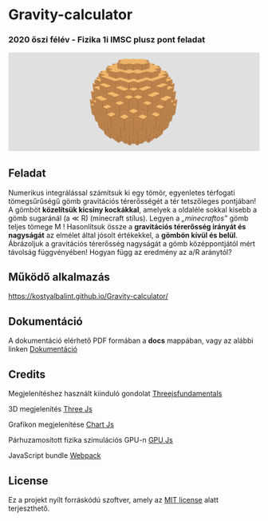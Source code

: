 # Gravity-calculator

### 2020 őszi félév - Fizika 1i IMSC plusz pont feladat

<p align="center">
  <img src="https://raw.githubusercontent.com/KostyalBalint/Gravity-calculator/main/img/banner.png?raw=true" alt="Banner sphere image"/>
</p>

## Feladat

Numerikus integrálással számítsuk ki egy tömör, egyenletes térfogati tömegsűrűségű gömb gravitációs térerősségét a tér tetszőleges pontjában!
A gömböt **közelítsük kicsiny kockákkal**, amelyek a oldaléle sokkal kisebb a gömb sugaránál (a ≪ R) (minecraft stílus).
Legyen a *„minecraftos”* gömb teljes tömege M !
Hasonlítsuk össze a **gravitációs térerősség irányát és nagyságát** az elmélet által jósolt értékekkel, a **gömbön kívül és belül**.
Ábrázoljuk a gravitációs térerősség nagyságát a gömb középpontjától mért távolság függvényében! Hogyan függ az eredmény az a/R aránytól?

## Működő alkalmazás

https://kostyalbalint.github.io/Gravity-calculator/

## Dokumentáció 

A dokumentáció elérhető PDF formában a **docs** mappában, vagy az alábbi linken [Dokumentáció](https://github.com/KostyalBalint/Gravity-calculator/blob/main/docs/Gravity%20Calculator%20Dokument%C3%A1ci%C3%B3.pdf)

## Credits

Megjelenítéshez használt kiinduló gondolat [Threejsfundamentals](https://threejsfundamentals.org/threejs/lessons/threejs-voxel-geometry.html)

3D megjelenítés [Three Js](https://threejs.org/)

Grafikon megjelenítése [Chart Js](https://www.chartjs.org/)

Párhuzamosított fizika szimulációs GPU-n [GPU Js](https://gpu.rocks/#/)

JavaScript bundle [Webpack](https://webpack.js.org/)

## License

Ez a projekt nyílt forráskódú szoftver, amely az [MIT license](https://opensource.org/licenses/MIT) alatt terjeszthető.
